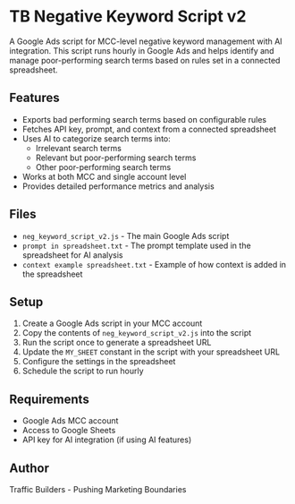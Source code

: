 # TB Negative Keyword Script v2

A Google Ads script for MCC-level negative keyword management with AI integration. This script runs hourly in Google Ads and helps identify and manage poor-performing search terms based on rules set in a connected spreadsheet.

## Features

- Exports bad performing search terms based on configurable rules
- Fetches API key, prompt, and context from a connected spreadsheet
- Uses AI to categorize search terms into:
  - Irrelevant search terms
  - Relevant but poor-performing search terms
  - Other poor-performing search terms
- Works at both MCC and single account level
- Provides detailed performance metrics and analysis

## Files

- `neg_keyword_script_v2.js` - The main Google Ads script
- `prompt in spreadsheet.txt` - The prompt template used in the spreadsheet for AI analysis
- `context example spreadsheet.txt` - Example of how context is added in the spreadsheet

## Setup

1. Create a Google Ads script in your MCC account
2. Copy the contents of `neg_keyword_script_v2.js` into the script
3. Run the script once to generate a spreadsheet URL
4. Update the `MY_SHEET` constant in the script with your spreadsheet URL
5. Configure the settings in the spreadsheet
6. Schedule the script to run hourly

## Requirements

- Google Ads MCC account
- Access to Google Sheets
- API key for AI integration (if using AI features)

## Author

Traffic Builders - Pushing Marketing Boundaries